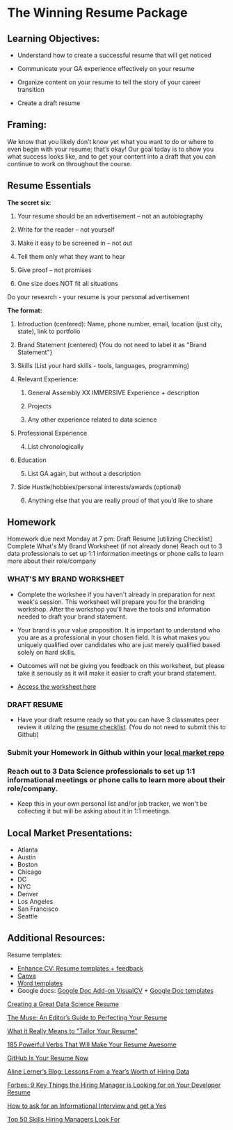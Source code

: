 # The Winning Resume Package

## Learning Objectives:

* Understand how to create a successful resume that will get noticed

* Communicate your GA experience effectively on your resume 

* Organize content on your resume to tell the story of your career transition

* Create a draft resume 


## Framing: 

We know that you likely don’t know yet what you want to do or where to even begin with your resume; that’s okay! Our goal today is to show you what success looks like, and to get your content into a draft that you can continue to work on throughout the course.

## Resume Essentials

**The secret six:**

1. Your resume should be an advertisement – not an autobiography

2. Write for the reader – not yourself

3. Make it easy to be screened in – not out

4. Tell them only what they want to hear

5. Give proof – not promises

6. One size does NOT fit all situations

Do your research - your resume is your personal advertisement

**The format:**

1. Introduction (centered): Name, phone number, email, location (just city, state), link to portfolio

2. Brand Statement (centered) {You do not need to label it as "Brand Statement"}

3. Skills (List your hard skills - tools, languages, programming)

4. Relevant Experience:

    1. General Assembly XX IMMERSIVE Experience + description

    2. Projects

    3. Any other experience related to data science

5. Professional Experience

    4. List chronologically

6. Education

    5. List GA again, but without a description

7. Side Hustle/hobbies/personal interests/awards (optional)

    6. Anything else that you are really proud of that you’d like to share

## Homework 
Homework due next Monday at 7 pm:
Draft Resume [utilizing Checklist]
Complete What's My Brand Worksheet (if not already done)
Reach out to 3 data professionals to set up 1:1 information meetings or phone calls to learn more about their role/company

### WHAT'S MY BRAND WORKSHEET
- Complete the workshee if you haven't already in preparation for next week's session. This worksheet will prepare you for the branding workshop. After the workshop you'll have the tools and information needed to draft your brand statement. 

- Your brand is your value proposition. It is important to understand who you are as a professional in your chosen field. It is what makes you uniquely qualified over candidates who are just merely qualified based solely on hard skills. 

- Outcomes will not be giving you feedback on this worksheet, but please take it seriously as it will make it easier to craft your brand statement.

- [Access the worksheet here](https://docs.google.com/forms/d/e/1FAIpQLSc9PPBX7vEuNaHHfgWy9JwKGFTAiogpKN917wKmgcnKEGWA8w/viewform) 

### DRAFT RESUME

- Have your draft resume ready so that you can have 3 classmates peer review it utilzing the [resume checklist](https://docs.google.com/document/d/1J4qzuMSKqSGQAttJTPRhTXZAStojdYjWyUrF9XxGXwU/edit?usp=sharing). (You do not need to submit this to Github) 

### Submit your Homework in Github within your [local market repo](https://github.com/ga-students/dsiplusoutcomes/blob/master/SubmittingHW.md)

### Reach out to 3 Data Science professionals to set up 1:1 informational meetings or phone calls to learn more about their role/company.

- Keep this in your own personal list and/or job tracker, we won't be collecting it but will be asking about it in 1:1 meetings.

## Local Market Presentations:

- Atlanta
- Austin
- Boston
- Chicago
- DC
- NYC
- Denver
- Los Angeles
- San Francisco
- Seattle

## Additional Resources:

Resume templates: 

- [Enhance CV: Resume templates + feedback](https://enhancv.com/) 
- [Canva](https://www.canva.com/create/resumes/)
- [Word templates](https://www.themuse.com/advice/275-free-resume-templates-you-can-use-right-now?utm_source=Sailthru&utm_medium=email&utm_term=Daily%20Email%20List&utm_campaign=275%20Free%20Resume%20Templates%20That%27ll%20Make%20Your%20Life%20Easier)
- Google docs: [Google Doc Add-on VisualCV](https://www.visualcv.com/www/google-docs-resume-templates/)  + [Google Doc templates](https://docs.google.com/document/u/0/)

[Creating a Great Data Science Resume](http://will-stanton.com/creating-a-great-data-science-resume) 

[The Muse: An Editor’s Guide to Perfecting Your Resume](https://www.themuse.com/advice/an-editors-guide-to-perfecting-your-resume)

[What it Really Means to "Tailor Your Resume"](https://www.themuse.com/advice/what-it-really-means-to-tailor-your-resume)

[185 Powerful Verbs That Will Make Your Resume Awesome](https://www.themuse.com/advice/185-powerful-verbs-that-will-make-your-resume-awesome)

[GitHub Is Your Resume Now](https://anti-pattern.com/github-is-your-resume-now)

[Aline Lerner’s Blog: Lessons From a Year’s Worth of Hiring Data](http://blog.alinelerner.com/lessons-from-a-years-worth-of-hiring-data/)

[Forbes: 9 Key Things the Hiring Manager is Looking for on Your Developer Resume](http://www.forbes.com/sites/dailymuse/2016/02/09/9-key-things-the-hiring-manager-is-looking-for-on-your-developer-resume/#2d0f465234e8)

[How to ask for an Informational Interview and get a Yes](https://www.themuse.com/advice/how-to-ask-for-an-informational-interview-and-get-a-yes)

[Top 50 Skills Hiring Managers Look For](https://www.linkedin.com/pulse/here-skills-hiring-managers-50-linkedin-top-companies-pope-chappell?published=t)
